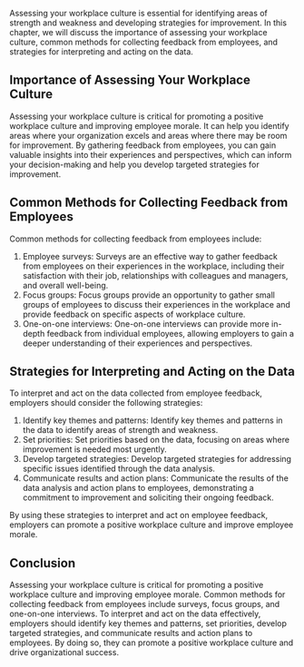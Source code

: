 
Assessing your workplace culture is essential for identifying areas of strength and weakness and developing strategies for improvement. In this chapter, we will discuss the importance of assessing your workplace culture, common methods for collecting feedback from employees, and strategies for interpreting and acting on the data.

Importance of Assessing Your Workplace Culture
----------------------------------------------

Assessing your workplace culture is critical for promoting a positive workplace culture and improving employee morale. It can help you identify areas where your organization excels and areas where there may be room for improvement. By gathering feedback from employees, you can gain valuable insights into their experiences and perspectives, which can inform your decision-making and help you develop targeted strategies for improvement.

Common Methods for Collecting Feedback from Employees
-----------------------------------------------------

Common methods for collecting feedback from employees include:

1. Employee surveys: Surveys are an effective way to gather feedback from employees on their experiences in the workplace, including their satisfaction with their job, relationships with colleagues and managers, and overall well-being.
2. Focus groups: Focus groups provide an opportunity to gather small groups of employees to discuss their experiences in the workplace and provide feedback on specific aspects of workplace culture.
3. One-on-one interviews: One-on-one interviews can provide more in-depth feedback from individual employees, allowing employers to gain a deeper understanding of their experiences and perspectives.

Strategies for Interpreting and Acting on the Data
--------------------------------------------------

To interpret and act on the data collected from employee feedback, employers should consider the following strategies:

1. Identify key themes and patterns: Identify key themes and patterns in the data to identify areas of strength and weakness.
2. Set priorities: Set priorities based on the data, focusing on areas where improvement is needed most urgently.
3. Develop targeted strategies: Develop targeted strategies for addressing specific issues identified through the data analysis.
4. Communicate results and action plans: Communicate the results of the data analysis and action plans to employees, demonstrating a commitment to improvement and soliciting their ongoing feedback.

By using these strategies to interpret and act on employee feedback, employers can promote a positive workplace culture and improve employee morale.

Conclusion
----------

Assessing your workplace culture is critical for promoting a positive workplace culture and improving employee morale. Common methods for collecting feedback from employees include surveys, focus groups, and one-on-one interviews. To interpret and act on the data effectively, employers should identify key themes and patterns, set priorities, develop targeted strategies, and communicate results and action plans to employees. By doing so, they can promote a positive workplace culture and drive organizational success.
